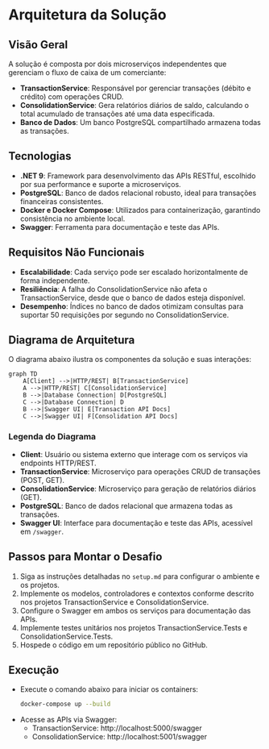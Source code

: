 # Arquitetura da Solução

## Visão Geral
A solução é composta por dois microserviços independentes que gerenciam o fluxo de caixa de um comerciante:
- **TransactionService**: Responsável por gerenciar transações (débito e crédito) com operações CRUD.
- **ConsolidationService**: Gera relatórios diários de saldo, calculando o total acumulado de transações até uma data especificada.
- **Banco de Dados**: Um banco PostgreSQL compartilhado armazena todas as transações.

## Tecnologias
- **.NET 9**: Framework para desenvolvimento das APIs RESTful, escolhido por sua performance e suporte a microserviços.
- **PostgreSQL**: Banco de dados relacional robusto, ideal para transações financeiras consistentes.
- **Docker e Docker Compose**: Utilizados para containerização, garantindo consistência no ambiente local.
- **Swagger**: Ferramenta para documentação e teste das APIs.

## Requisitos Não Funcionais
- **Escalabilidade**: Cada serviço pode ser escalado horizontalmente de forma independente.
- **Resiliência**: A falha do ConsolidationService não afeta o TransactionService, desde que o banco de dados esteja disponível.
- **Desempenho**: Índices no banco de dados otimizam consultas para suportar 50 requisições por segundo no ConsolidationService.

## Diagrama de Arquitetura
O diagrama abaixo ilustra os componentes da solução e suas interações:

```mermaid
graph TD
    A[Client] -->|HTTP/REST| B[TransactionService]
    A -->|HTTP/REST| C[ConsolidationService]
    B -->|Database Connection| D[PostgreSQL]
    C -->|Database Connection| D
    B -->|Swagger UI| E[Transaction API Docs]
    C -->|Swagger UI| F[Consolidation API Docs]
```

### Legenda do Diagrama
- **Client**: Usuário ou sistema externo que interage com os serviços via endpoints HTTP/REST.
- **TransactionService**: Microserviço para operações CRUD de transações (POST, GET).
- **ConsolidationService**: Microserviço para geração de relatórios diários (GET).
- **PostgreSQL**: Banco de dados relacional que armazena todas as transações.
- **Swagger UI**: Interface para documentação e teste das APIs, acessível em `/swagger`.

## Passos para Montar o Desafio
1. Siga as instruções detalhadas no `setup.md` para configurar o ambiente e os projetos.
2. Implemente os modelos, controladores e contextos conforme descrito nos projetos TransactionService e ConsolidationService.
3. Configure o Swagger em ambos os serviços para documentação das APIs.
4. Implemente testes unitários nos projetos TransactionService.Tests e ConsolidationService.Tests.
5. Hospede o código em um repositório público no GitHub.

## Execução
- Execute o comando abaixo para iniciar os containers:
  ```bash
  docker-compose up --build
  ```
- Acesse as APIs via Swagger:
  - TransactionService: http://localhost:5000/swagger
  - ConsolidationService: http://localhost:5001/swagger